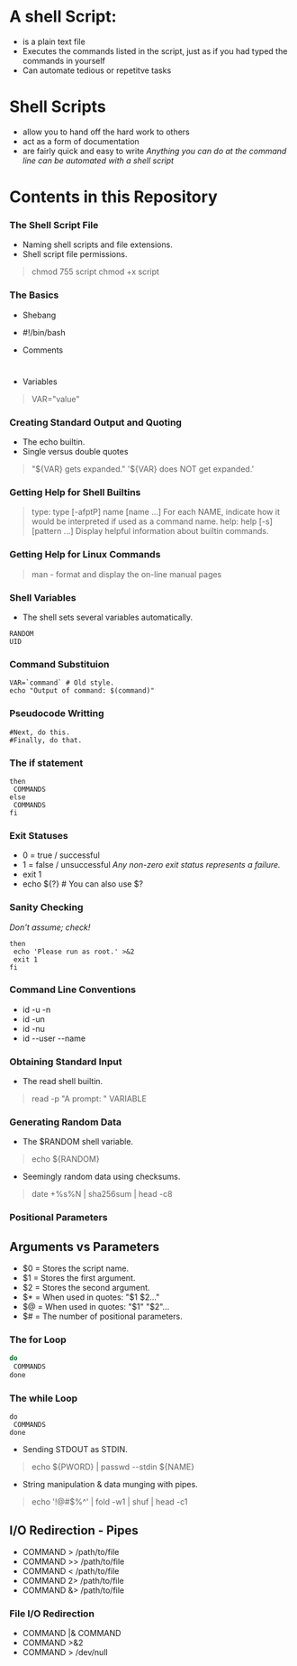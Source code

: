 # A shell Script:
- is a plain text file
- Executes the commands listed in the script, just as if you had typed the commands in yourself
- Can automate tedious or repetitve tasks
# Shell Scripts
- allow you to hand off the hard work to others
- act as a form of documentation
- are fairly quick and easy to write
*Anything you can do at the command line can be automated with a shell script*
# Contents in this Repository
### The Shell Script File
- Naming shell scripts and file extensions.
- Shell script file permissions.
> chmod 755 script
> chmod +x script

### The Basics
- Shebang
- #!/bin/bash

- Comments
> #

- Variables
> VAR="value"

### Creating Standard Output and Quoting
- The echo builtin.
- Single versus double quotes
> "${VAR} gets expanded."
> '${VAR} does NOT get expanded.'

### Getting Help for Shell Builtins
> type: type [-afptP] name [name ...]
For each NAME, indicate how it would be interpreted if used as a command name.
> help: help [-s] [pattern ...]
Display helpful information about builtin commands.

### Getting Help for Linux Commands
> man - format and display the on-line manual pages

### Shell Variables
- The shell sets several variables automatically.
```HOSTNAME
RANDOM
UID
```

### Command Substituion
```VAR=$(command)
VAR=`command` # Old style.
echo "Output of command: $(command)"
```

### Pseudocode Writting
```#First, do this.
#Next, do this.
#Finally, do that.
```
### The if statement
```if [[ COMMANDS ]]
then
 COMMANDS
else
 COMMANDS
fi
```


### Exit Statuses
- 0 = true / successful
- 1 = false / unsuccessful
_Any non-zero exit status represents a failure._
- exit 1
- echo ${?} # You can also use $?

### Sanity Checking
_Don't assume; check!_
```if [[ "${UID}" -ne 0 ]]
then
 echo 'Please run as root.' >&2
 exit 1
fi
```

### Command Line Conventions
- id -u -n
- id -un
- id -nu
- id --user --name

### Obtaining Standard Input
- The read shell builtin.
> read -p "A prompt: " VARIABLE

### Generating Random Data
- The $RANDOM shell variable.
> echo ${RANDOM}

- Seemingly random data using checksums.
> date +%s%N | sha256sum | head -c8

### Positional Parameters
Arguments vs Parameters
---
* $0 = Stores the script name.
* $1 = Stores the first argument.
* $2 = Stores the second argument.
* $* = When used in quotes: "$1 $2..."
* $@ = When used in quotes: "$1" "$2"...
* $# = The number of positional parameters.

### The for Loop
```for VARIABLE in LIST
do
 COMMANDS
done
```

### The while Loop
```while [[ COMMANDS ]]
do
 COMMANDS
done
```

- Sending STDOUT as STDIN.
> echo ${PWORD} | passwd --stdin ${NAME}

- String manipulation & data munging with pipes.
> echo '!@#$%^' | fold -w1 | shuf | head -c1

I/O Redirection - Pipes
---
* COMMAND > /path/to/file
* COMMAND >> /path/to/file
* COMMAND < /path/to/file
* COMMAND 2> /path/to/file
* COMMAND &> /path/to/file

### File I/O Redirection
* COMMAND |& COMMAND
* COMMAND >&2
* COMMAND > /dev/null
